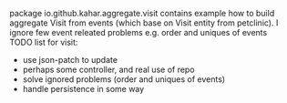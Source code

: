 package io.github.kahar.aggregate.visit contains example how to build aggregate Visit from events (which base on Visit
entity from petclinic). I ignore few event releated problems e.g. order and uniques of events  
TODO list for visit:

- use json-patch to update
- perhaps some controller, and real use of repo
- solve ignored problems (order and uniques of events)
- handle persistence in some way